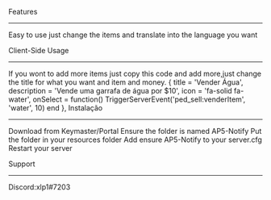 Features
_________________________________________________
Easy to use just change the items and translate into the language you want

Client-Side Usage
_________________________________________________
If you wont to add more items just copy this code and add more,just change the title for what you want and item and money.
                        {
                            title = 'Vender Água',
                            description = 'Vende uma garrafa de água por $10',
                            icon = 'fa-solid fa-water',
                            onSelect = function()
                                TriggerServerEvent('ped_sell:venderItem', 'water', 10)
                            end
                        },
Instalação
_________________________________________________
Download from Keymaster/Portal
Ensure the folder is named AP5-Notify
Put the folder in your resources folder
Add ensure AP5-Notify to your server.cfg
Restart your server

Support
________________________________________________

Discord:xlp1#7203
